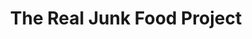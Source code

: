 ---
title: "The Real Junk Food Project"
url: /brighton-und-hove/the-real-junk-food-project-leybourne-parade/
shop: Gebrauchtwaren
---